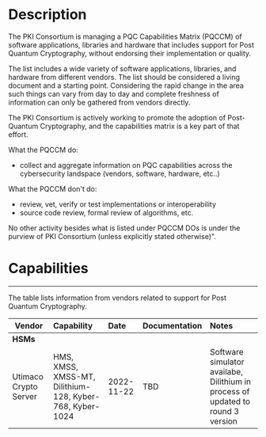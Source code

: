 # Description
 
The PKI Consortium is managing a PQC Capabilities Matrix (PQCCM) of software applications, libraries and hardware that includes support for 
Post Quantum Cryptography, without endorsing their implementation or quality.

The list includes a wide variety of software applications, libraries, and hardware from different vendors. 
The list should be considered a living document and a starting point. Considering the rapid change in the area such things can vary from day to day and complete freshness of information can only be gathered from vendors directly.

The PKI Consortium is actively working to promote the adoption of Post-Quantum Cryptography, and the capabilities matrix is a key part of that effort.

What the PQCCM do:
* collect and aggregate information on PQC capabilities across the cybersecurity landspace (vendors, software, hardware, etc..)

What the PQCCM don't do:
* review, vet, verify or test implementations or interoperability
* source code review, formal review of algorithms, etc.

No other activity besides what is listed under PQCCM DOs is under the purview of PKI Consortium (unless explicitly stated otherwise)".




# Capabilities
-----
The table lists information from vendors related to support for Post Quantum Cryptography.

| Vendor            | Capability | Date | Documentation                                                                                       | Notes |
| ----------------------- |:-----------|:-------|:----------------------------------------------------------------------------------------------------|:------|
|**HSMs**|
| Utimaco Crypto Server         |HMS, XMSS, XMSS-MT, Dilithium-128, Kyber-768, Kyber-1024| 2022-11-22   |TBD |Software simulator availabe, Dilithium in process of updated to round 3 version|
